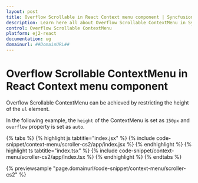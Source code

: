 ```yaml
---
layout: post
title: Overflow Scrollable in React Context menu component | Syncfusion
description: Learn here all about Overflow Scrollable ContextMenu in Syncfusion React Context menu component of Syncfusion Essential JS 2 and more.
control: Overflow Scrollable ContextMenu 
platform: ej2-react
documentation: ug
domainurl: ##DomainURL##
---
```


# Overflow Scrollable ContextMenu in React Context menu component

Overflow Scrollable ContextMenu can be achieved by restricting the height of the `ul` element.

In the following example, the `height` of the ContextMenu is set as `150px` and `overflow` property is set as `auto`.

{% tabs %}
{% highlight js tabtitle="index.jsx" %}
{% include code-snippet/context-menu/scroller-cs2/app/index.jsx %}
{% endhighlight %}
{% highlight ts tabtitle="index.tsx" %}
{% include code-snippet/context-menu/scroller-cs2/app/index.tsx %}
{% endhighlight %}
{% endtabs %}

 {% previewsample "page.domainurl/code-snippet/context-menu/scroller-cs2" %}
